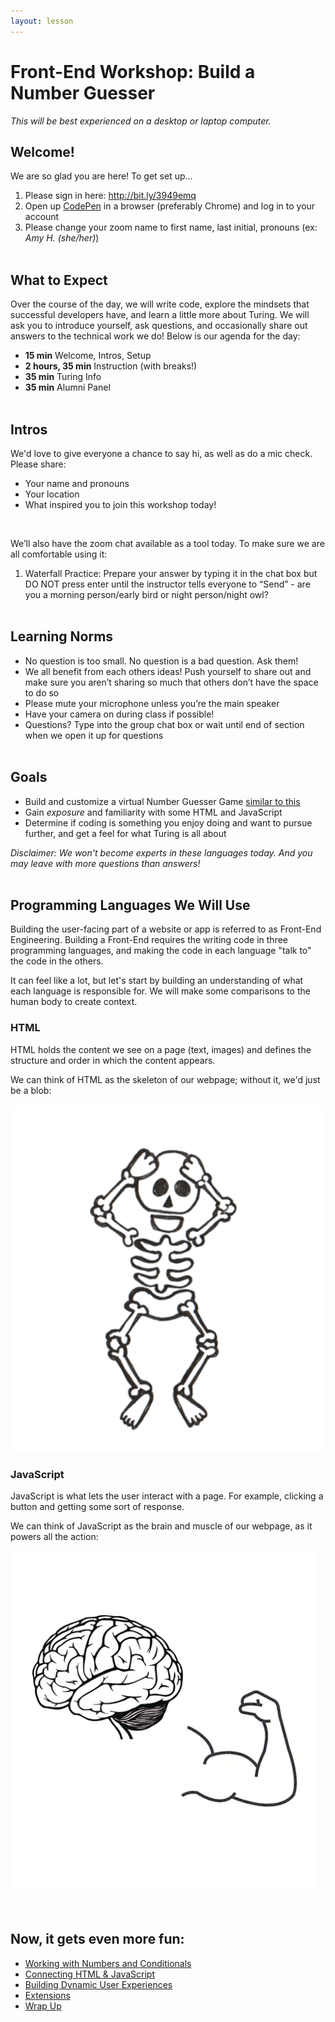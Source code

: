 ```yaml
---
layout: lesson
---
```


# Front-End Workshop: Build a Number Guesser

_This will be best experienced on a desktop or laptop computer._

## Welcome!

We are so glad you are here! To get set up...
1. Please sign in here: <a target="blank" href="http://bit.ly/3949emq"> http://bit.ly/3949emq</a>
1. Open up <a target="blank" href="http://codepen.io/">CodePen</a> in a browser (preferably Chrome) and log in to your account
1. Please change your zoom name to first name, last initial, pronouns (ex: _Amy H. (she/her)_)
<br><br>

## What to Expect

Over the course of the day, we will write code, explore the mindsets that successful developers have, and learn a little more about Turing. We will ask you to introduce yourself, ask questions, and occasionally share out answers to the technical work we do! Below is our agenda for the day:

- **15 min** Welcome, Intros, Setup
- **2 hours, 35 min** Instruction (with breaks!)
- **35 min** Turing Info
- **35 min** Alumni Panel
<br><br>

## Intros

We'd love to give everyone a chance to say hi, as well as do a mic check. Please share:
- Your name and pronouns
- Your location
- What inspired you to join this workshop today!
<br>

We’ll also have the zoom chat available as a tool today. To make sure we are all comfortable using it:

1. Waterfall Practice: Prepare your answer by typing it in the chat box but DO NOT press enter until the instructor tells everyone to “Send” - are you a morning person/early bird or night person/night owl?
<br><br>

## Learning Norms

- No question is too small. No question is a bad question. Ask them!
- We all benefit from each others ideas! Push yourself to share out and make sure you aren’t sharing so much that others don’t have the space to do so
- Please mute your microphone unless you’re the main speaker
- Have your camera on during class if possible!
- Questions? Type into the group chat box or wait until end of section when we open it up for questions
<br><br>

## Goals

- Build and customize a virtual Number Guesser Game [similar to this](https://codepen.io/turing-trycoding/full/abBpgNg)
- Gain _exposure_ and familiarity with some HTML and JavaScript
- Determine if coding is something you enjoy doing and want to pursue further, and get a feel for what Turing is all about

_Disclaimer: We won't become experts in these languages today. And you may leave with more questions than answers!_
<br><br>

## Programming Languages We Will Use

Building the user-facing part of a website or app is referred to as Front-End Engineering. Building a Front-End requires the writing code in three programming languages, and making the code in each language "talk to" the code in the others.

It can feel like a lot, but let's start by building an understanding of what each language is responsible for. We will make some comparisons to the human body to create context.

<section class="data-type-cards language-cards">
  <div>
    <h3>HTML</h3>
    <p>HTML holds the content we see on a page (text, images) and defines the structure and order in which the content appears.</p>
    <p>We can think of HTML as the skeleton of our webpage; without it, we'd just be a blob:</p>
    <img class="medium-img" src="./assets/html.png" alt="Drawing of human skeleton" />
  </div>

  <div>
    <h3>JavaScript</h3>
    <p>JavaScript is what lets the user interact with a page. For example, clicking a button and getting some sort of response.</p>
    <p>We can think of JavaScript as the brain and muscle of our webpage, as it powers all the action:</p>
    <img class="medium-img" src="./assets/js.png" alt="Drawing of human skeleton" />
  </div>
</section>
<br><br>

## Now, it gets even more fun:
- [Working with Numbers and Conditionals](./js-1)
- [Connecting HTML & JavaScript](./js-2)
- [Building Dynamic User Experiences](./js-3)
- [Extensions](./extensions)
- [Wrap Up](./wrap-up)
